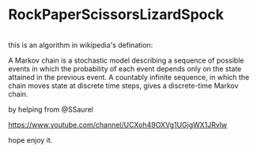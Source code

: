 <H1>RockPaperScissorsLizardSpock</H1>
</br>
this is an algorithm in wikipedia's defination:</br>

A Markov chain is a stochastic model describing a sequence of possible events in which the probability of each event depends only on the state attained in the previous event. A countably infinite sequence, in which the chain moves state at discrete time steps, gives a discrete-time Markov chain.</br>

by helping from @SSaurel</br>

https://www.youtube.com/channel/UCXoh49OXVg1UGjgWX1JRvlw</br>


hope enjoy it.</br>
